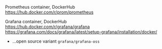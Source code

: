 
Prometheus container, DockerHub  
<https://hub.docker.com/r/prom/prometheus>


Grafana container, DockerHub  
<https://hub.docker.com/r/grafana/grafana>
<https://grafana.com/docs/grafana/latest/setup-grafana/installation/docker/>

- ...open source variant `grafana/grafana-oss`
